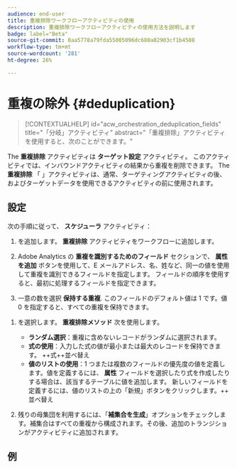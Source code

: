 ```yaml
---
audience: end-user
title: 重複排除ワークフローアクティビティの使用
description: 重複排除ワークフローアクティビティの使用方法を説明します
badge: label="Beta"
source-git-commit: 0aa5778a79fda55005096dc680a02903cf1b4508
workflow-type: tm+mt
source-wordcount: '281'
ht-degree: 26%

---
```



# 重複の除外 {#deduplication}

>[!CONTEXTUALHELP]
>id="acw_orchestration_deduplication_fields"
>title="「分岐」アクティビティ"
>abstract="「重複排除」アクティビティを使用すると、次のことができます。"

The **重複排除** アクティビティは **ターゲット設定** アクティビティ。 このアクティビティでは、インバウンドアクティビティの結果から重複を削除できます。 The **重複排除** 「 」アクティビティは、通常、ターゲティングアクティビティの後、およびターゲットデータを使用できるアクティビティの前に使用されます。

## 設定

次の手順に従って、 **スケジューラ** アクティビティ：

1. を追加します。 **重複排除** アクティビティをワークフローに追加します。

   <!--![](../assets/workflow-deduplication.png)-->

1. Adobe Analytics の **重複を識別するためのフィールド** セクションで、 **属性を追加** ボタンを使用して、E メールアドレス、名、姓など、同一の値を使用して重複を識別できるフィールドを指定します。 フィールドの順序を使用すると、最初に処理するフィールドを指定できます。

1. 一意の数を選択 **保持する重複**. このフィールドのデフォルト値は 1 です。値 0 を指定すると、すべての重複を保持できます。

<!--
    For example, if records A and B are considered duplicates of record Y, and a record C is considered as a duplicate of record Z:

    * If the value of the field is 1: only the Y and Z records are kept.
    * If the value of the field is 0: all the records are kept.
    * If the value of the field is 2: records C and Z are kept and two records from A, B, and Y are kept, by chance or depending on the deduplication method selected thereafter.

-->

1. を選択します。 **重複排除メソッド** 次を使用します。

   * **ランダム選択**：重複に含めないレコードがランダムに選択されます。
   * **式の使用**：入力した式の値が最小または最大のレコードを保持できます。 ++式++並べ替え
   * **値のリストの使用**：1 つまたは複数のフィールドの優先度の値を定義します。値を定義するには、 **属性** フィールドを選択したり式を作成したりする場合は、該当するテーブルに値を追加します。 新しいフィールドを定義するには、値のリストの上の「新規」ボタンをクリックします。++ 並べ替え

1. 残りの母集団を利用するには、「**補集合を生成**」オプションをチェックします。補集合はすべての重複から構成されます。その後、追加のトランジションがアクティビティに追加されます。

## 例

